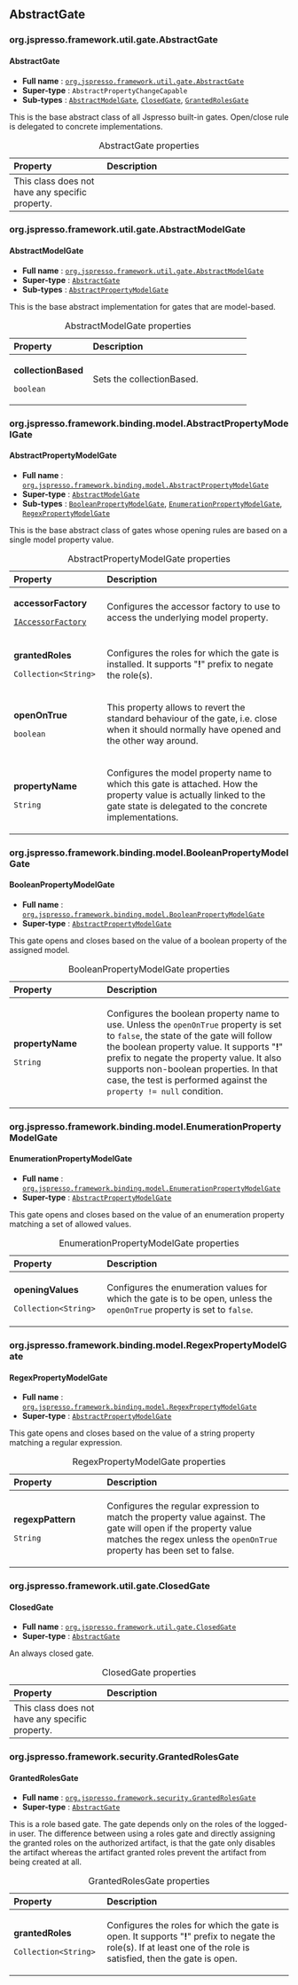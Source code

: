## AbstractGate

### org.jspresso.framework.util.gate.AbstractGate
<a name="org.jspresso.framework.util.gate.AbstractGate"></a>
#### AbstractGate

+ **Full name** : [`org.jspresso.framework.util.gate.AbstractGate`](http://www.jspresso.org/external/maven-site/apidocs/org/jspresso/framework/util/gate/AbstractGate.html)
+ **Super-type** : `AbstractPropertyChangeCapable`
+ **Sub-types** : [`AbstractModelGate`](#org.jspresso.framework.util.gate.AbstractModelGate), [`ClosedGate`](#org.jspresso.framework.util.gate.ClosedGate), [`GrantedRolesGate`](#org.jspresso.framework.security.GrantedRolesGate)



This is the base abstract class of all Jspresso built-in gates. Open/close
 rule is delegated to concrete implementations.



<table>
<caption>AbstractGate properties</caption>
<colgroup>
<col width="33%" />
<col width="66%" />
</colgroup>
<thead>
<tr class="header">
<th align="left">Property</th>
<th align="left">Description</th>
</tr>
</thead>
<tbody>
<tr>
<td align="left">This class does not have any specific property.</td>
<td align="left"></td>
</tr>
</tbody>
</table>


### org.jspresso.framework.util.gate.AbstractModelGate
<a name="org.jspresso.framework.util.gate.AbstractModelGate"></a>
#### AbstractModelGate

+ **Full name** : [`org.jspresso.framework.util.gate.AbstractModelGate`](http://www.jspresso.org/external/maven-site/apidocs/org/jspresso/framework/util/gate/AbstractModelGate.html)
+ **Super-type** : [`AbstractGate`](#org.jspresso.framework.util.gate.AbstractGate)
+ **Sub-types** : [`AbstractPropertyModelGate`](#org.jspresso.framework.binding.model.AbstractPropertyModelGate)



This is the base abstract implementation for gates that are model-based.



<table>
<caption>AbstractModelGate properties</caption>
<colgroup>
<col width="33%" />
<col width="66%" />
</colgroup>
<thead>
<tr class="header">
<th align="left">Property</th>
<th align="left">Description</th>
</tr>
</thead>
<tbody>
<tr class="odd">
<td align="left"><p><strong>collectionBased</strong></p><p><code>boolean</code></p></td>
<td><p>Sets the collectionBased.</p></td>
</tr>
</tbody>
</table>


### org.jspresso.framework.binding.model.AbstractPropertyModelGate
<a name="org.jspresso.framework.binding.model.AbstractPropertyModelGate"></a>
#### AbstractPropertyModelGate

+ **Full name** : [`org.jspresso.framework.binding.model.AbstractPropertyModelGate`](http://www.jspresso.org/external/maven-site/apidocs/org/jspresso/framework/binding/model/AbstractPropertyModelGate.html)
+ **Super-type** : [`AbstractModelGate`](#org.jspresso.framework.util.gate.AbstractModelGate)
+ **Sub-types** : [`BooleanPropertyModelGate`](#org.jspresso.framework.binding.model.BooleanPropertyModelGate), [`EnumerationPropertyModelGate`](#org.jspresso.framework.binding.model.EnumerationPropertyModelGate), [`RegexPropertyModelGate`](#org.jspresso.framework.binding.model.RegexPropertyModelGate)



This is the base abstract class of gates whose opening rules are based on a
 single model property value.



<table>
<caption>AbstractPropertyModelGate properties</caption>
<colgroup>
<col width="33%" />
<col width="66%" />
</colgroup>
<thead>
<tr class="header">
<th align="left">Property</th>
<th align="left">Description</th>
</tr>
</thead>
<tbody>
<tr class="odd">
<td align="left"><p><strong>accessorFactory</strong></p><p><code><a href="http://www.jspresso.org/external/maven-site/apidocs/org/jspresso/framework/util/accessor/IAccessorFactory.html">IAccessor&#x200B;Factory</a></code></p></td>
<td><p>Configures the accessor factory to use to access the underlying model
 property.</p></td>
</tr>
<tr class="even">
<td align="left"><p><strong>grantedRoles</strong></p><p><code>Collection&#x200B;&lt;&#x200B;String&#x200B;&gt;&#x200B;</code></p></td>
<td><p>Configures the roles for which the gate is installed. It supports
 &quot;<b>!</b>&quot; prefix to negate the role(s).</p></td>
</tr>
<tr class="odd">
<td align="left"><p><strong>openOnTrue</strong></p><p><code>boolean</code></p></td>
<td><p>This property allows to revert the standard behaviour of the gate, i.e.
 close when it should normally have opened and the other way around.</p></td>
</tr>
<tr class="even">
<td align="left"><p><strong>propertyName</strong></p><p><code>String</code></p></td>
<td><p>Configures the model property name to which this gate is attached. How the
 property value is actually linked to the gate state is delegated to the
 concrete implementations.</p></td>
</tr>
</tbody>
</table>


### org.jspresso.framework.binding.model.BooleanPropertyModelGate
<a name="org.jspresso.framework.binding.model.BooleanPropertyModelGate"></a>
#### BooleanPropertyModelGate

+ **Full name** : [`org.jspresso.framework.binding.model.BooleanPropertyModelGate`](http://www.jspresso.org/external/maven-site/apidocs/org/jspresso/framework/binding/model/BooleanPropertyModelGate.html)
+ **Super-type** : [`AbstractPropertyModelGate`](#org.jspresso.framework.binding.model.AbstractPropertyModelGate)



This gate opens and closes based on the value of a boolean property of the
 assigned model.



<table>
<caption>BooleanPropertyModelGate properties</caption>
<colgroup>
<col width="33%" />
<col width="66%" />
</colgroup>
<thead>
<tr class="header">
<th align="left">Property</th>
<th align="left">Description</th>
</tr>
</thead>
<tbody>
<tr class="odd">
<td align="left"><p><strong>propertyName</strong></p><p><code>String</code></p></td>
<td><p>Configures the boolean property name to use. Unless the
 <code>openOnTrue</code> property is set to <code>false</code>, the state of
 the gate will follow the boolean property value. It supports
 &quot;<b>!</b>&quot; prefix to negate the property value. It also supports
 non-boolean properties. In that case, the test is performed against the
 <code>property != null</code> condition.</p></td>
</tr>
</tbody>
</table>


### org.jspresso.framework.binding.model.EnumerationPropertyModelGate
<a name="org.jspresso.framework.binding.model.EnumerationPropertyModelGate"></a>
#### EnumerationPropertyModelGate

+ **Full name** : [`org.jspresso.framework.binding.model.EnumerationPropertyModelGate`](http://www.jspresso.org/external/maven-site/apidocs/org/jspresso/framework/binding/model/EnumerationPropertyModelGate.html)
+ **Super-type** : [`AbstractPropertyModelGate`](#org.jspresso.framework.binding.model.AbstractPropertyModelGate)



This gate opens and closes based on the value of an enumeration property
 matching a set of allowed values.



<table>
<caption>EnumerationPropertyModelGate properties</caption>
<colgroup>
<col width="33%" />
<col width="66%" />
</colgroup>
<thead>
<tr class="header">
<th align="left">Property</th>
<th align="left">Description</th>
</tr>
</thead>
<tbody>
<tr class="odd">
<td align="left"><p><strong>openingValues</strong></p><p><code>Collection&#x200B;&lt;&#x200B;String&#x200B;&gt;&#x200B;</code></p></td>
<td><p>Configures the enumeration values for which the gate is to be open, unless
 the <code>openOnTrue</code> property is set to <code>false</code>.</p></td>
</tr>
</tbody>
</table>


### org.jspresso.framework.binding.model.RegexPropertyModelGate
<a name="org.jspresso.framework.binding.model.RegexPropertyModelGate"></a>
#### RegexPropertyModelGate

+ **Full name** : [`org.jspresso.framework.binding.model.RegexPropertyModelGate`](http://www.jspresso.org/external/maven-site/apidocs/org/jspresso/framework/binding/model/RegexPropertyModelGate.html)
+ **Super-type** : [`AbstractPropertyModelGate`](#org.jspresso.framework.binding.model.AbstractPropertyModelGate)



This gate opens and closes based on the value of a string property matching a
 regular expression.



<table>
<caption>RegexPropertyModelGate properties</caption>
<colgroup>
<col width="33%" />
<col width="66%" />
</colgroup>
<thead>
<tr class="header">
<th align="left">Property</th>
<th align="left">Description</th>
</tr>
</thead>
<tbody>
<tr class="odd">
<td align="left"><p><strong>regexpPattern</strong></p><p><code>String</code></p></td>
<td><p>Configures the regular expression to match the property value against. The
 gate will open if the property value matches the regex unless the
 <code>openOnTrue</code> property has been set to false.</p></td>
</tr>
</tbody>
</table>


### org.jspresso.framework.util.gate.ClosedGate
<a name="org.jspresso.framework.util.gate.ClosedGate"></a>
#### ClosedGate

+ **Full name** : [`org.jspresso.framework.util.gate.ClosedGate`](http://www.jspresso.org/external/maven-site/apidocs/org/jspresso/framework/util/gate/ClosedGate.html)
+ **Super-type** : [`AbstractGate`](#org.jspresso.framework.util.gate.AbstractGate)



An always closed gate.



<table>
<caption>ClosedGate properties</caption>
<colgroup>
<col width="33%" />
<col width="66%" />
</colgroup>
<thead>
<tr class="header">
<th align="left">Property</th>
<th align="left">Description</th>
</tr>
</thead>
<tbody>
<tr>
<td align="left">This class does not have any specific property.</td>
<td align="left"></td>
</tr>
</tbody>
</table>


### org.jspresso.framework.security.GrantedRolesGate
<a name="org.jspresso.framework.security.GrantedRolesGate"></a>
#### GrantedRolesGate

+ **Full name** : [`org.jspresso.framework.security.GrantedRolesGate`](http://www.jspresso.org/external/maven-site/apidocs/org/jspresso/framework/security/GrantedRolesGate.html)
+ **Super-type** : [`AbstractGate`](#org.jspresso.framework.util.gate.AbstractGate)



This is a role based gate. The gate depends only on the roles of the
 logged-in user. The difference between using a roles gate and directly
 assigning the granted roles on the authorized artifact, is that the gate only
 disables the artifact whereas the artifact granted roles prevent the artifact
 from being created at all.



<table>
<caption>GrantedRolesGate properties</caption>
<colgroup>
<col width="33%" />
<col width="66%" />
</colgroup>
<thead>
<tr class="header">
<th align="left">Property</th>
<th align="left">Description</th>
</tr>
</thead>
<tbody>
<tr class="odd">
<td align="left"><p><strong>grantedRoles</strong></p><p><code>Collection&#x200B;&lt;&#x200B;String&#x200B;&gt;&#x200B;</code></p></td>
<td><p>Configures the roles for which the gate is open. It supports
 &quot;<b>!</b>&quot; prefix to negate the role(s). If at least one of the
 role is satisfied, then the gate is open.</p></td>
</tr>
</tbody>
</table>


